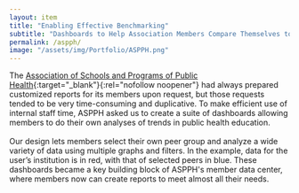 ```yaml
---
layout: item
title: "Enabling Effective Benchmarking"
subtitle: "Dashboards to Help Association Members Compare Themselves to Peers"
permalink: /aspph/
image: "/assets/img/Portfolio/ASPPH.png"
---
```

The [Association of Schools and Programs of Public Health](https://www.aspph.org/){:target="_blank"}{:rel="nofollow noopener"} had always prepared customized reports for its members upon request, but those requests tended to be very time-consuming and duplicative. To make efficient use of internal staff time, ASPPH asked us to create a suite of dashboards allowing members to do their own analyses of trends in public health education.
<br><br>
Our design lets members select their own peer group and analyze a wide variety of data using multiple graphs and filters. In the example, data for the user’s institution is in red, with that of selected peers in blue.  These dashboards became a key building block of ASPPH's member data center, where members now can create reports to meet almost all their needs.
